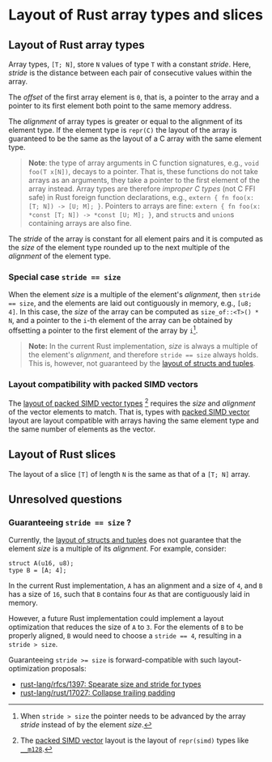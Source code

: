 # Layout of Rust array types and slices

## Layout of Rust array types 

Array types, `[T; N]`, store `N` values of type `T` with a constant _stride_.
Here, _stride_ is the distance between each pair of consecutive values within
the array.

The _offset_ of the first array element is `0`, that is, a pointer to the array
and a pointer to its first element both point to the same memory address.

The _alignment_ of array types is greater or equal to the alignment of its
element type. If the element type is `repr(C)` the layout of the array is
guaranteed to be the same as the layout of a C array with the same element type.

> **Note**: the type of array arguments in C function signatures, e.g., `void
> foo(T x[N])`, decays to a pointer. That is, these functions do not take arrays
> as an arguments, they take a pointer to the first element of the array
> instead. Array types are therefore _improper C types_ (not C FFI safe) in Rust
> foreign function declarations, e.g., `extern { fn foo(x: [T; N]) -> [U; M];
> }`. Pointers to arrays are fine: `extern { fn foo(x: *const [T; N]) -> *const
> [U; M]; }`, and `struct`s and `union`s containing arrays are also fine.

The _stride_ of the array is constant for all element pairs and it is computed
as the _size_ of the element type rounded up to the next multiple of the
_alignment_ of the element type.

### Special case `stride == size`

When the element _size_ is a multiple of the element's _alignment_, then `stride
== size`, and the elements are laid out contiguously in memory, e.g., `[u8; 4]`.
In this case, the _size_ of the array can be computed as `size_of::<T>() * N`,
and a pointer to the `i`-th element of the array can be obtained by offsetting a
pointer to the first element of the array by `i`[^1].

> **Note:** In the current Rust implementation, _size_ is always a multiple of
> the element's _alignment_, and therefore `stride == size` always holds. This
> is, however, not guaranteed by the [layout of structs and tuples].

[^1]: When `stride > size` the pointer needs to be advanced by the array
    _stride_ instead of by the element _size_.

[layout of structs and tuples]: ./structs-and-tuples.md

### Layout compatibility with packed SIMD vectors

The [layout of packed SIMD vector types][Vector] [^2] requires the _size_ and
_alignment_ of the vector elements to match. That is, types with [packed SIMD
vector][Vector] layout are layout compatible with arrays having the same element
type and the same number of elements as the vector.

[^2]: The [packed SIMD vector][Vector] layout is the layout of `repr(simd)` types like [`__m128`].

[Vector]: packed-simd-vectors.md
[`__m128`]: https://doc.rust-lang.org/core/arch/x86_64/struct.__m128.html

## Layout of Rust slices

The layout of a slice `[T]` of length `N` is the same as that of a `[T; N]` array. 

## Unresolved questions

### Guaranteeing `stride == size` ?

Currently, the [layout of structs and tuples] does not guarantee that the
element _size_ is a multiple of its _alignment_. For example, consider:

```rust,ignore
struct A(u16, u8);
type B = [A; 4];
```

In the current Rust implementation, `A` has an alignment and a size of `4`, and
`B` has a size of `16`, such that `B` contains four `A`s that are contiguously
laid in memory. 

However, a future Rust implementation could implement a layout optimization that
reduces the size of `A` to `3`. For the elements of `B` to be properly aligned,
`B` would need to choose a `stride == 4`, resulting in a `stride > size`.

Guaranteeing `stride >= size` is forward-compatible with such
layout-optimization proposals:
  
  * [rust-lang/rfcs/1397: Spearate size and stride for types](https://github.com/rust-lang/rfcs/issues/1397)
  * [rust-lang/rust/17027: Collapse trailing padding](https://github.com/rust-lang/rust/issues/17027)
